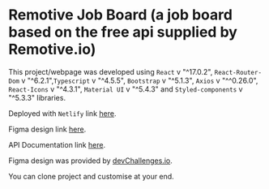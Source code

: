 # Remotive Job Board (a job board based on the free api supplied by Remotive.io)

This project/webpage was developed using `React` v "^17.0.2", `React-Router-Dom` v "^6.2.1",`Typescript` v "^4.5.5", `Bootstrap` v "^5.1.3", `Axios` v "^^0.26.0", `React-Icons` v "^4.3.1", `Material UI` v "^5.4.3" and `Styled-components` v "^5.3.3" libraries.

Deployed with `Netlify` link [here](https://remotivejob-adeoluwa.netlify.app/).

Figma design link [here](https://devchallenges.io/challenges/TtUjDt19eIHxNQ4n5jps).

API Documentation link [here](https://github.com/remotive-io/remote-jobs-api).

<!-- Helpful Link [flag-icons](https://flagicons.lipis.dev/). -->

Figma design was provided by [devChallenges.io](https://devchallenges.io/).

You can clone project and customise at your end.
